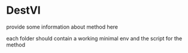 # DestVI

provide some information about method here

each folder should contain a working minimal env and the script for the method
